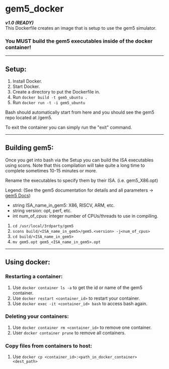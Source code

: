 # gem5_docker 
***v1.0 (READY)***  
This Dockerfile creates an image that is setup to use the gem5 simulator.

### You MUST build the gem5 executables inside of the docker container!
---

## Setup:
1. Install Docker.
1. Start Docker.
1. Create a directory to put the Dockerfile in.
1. Run ```docker build -t gem5_ubuntu .```
1. Run ```docker run -t -i gem5_ubuntu```

Bash should automatically start from here and you should see the gem5 repo located at /gem5.

To exit the container you can simply run the "exit" command. 

---

## Building gem5:
Once you get into bash via the Setup you can build the ISA executables using scons. Note that this compilation will take quite a long time to complete sometimes 10-15 minutes or more.

Rename the executables to specify them by their ISA. (i.e. gem5_X86.opt)

Legend: (See the gem5 documentation for details and all parameters -> [gem5 Docs](http://gem5.org/Documentation))  
- string ISA_name_in_gem5: X86, RISCV, ARM, etc.  
- string version: opt, perf, etc.  
- int num_of_cpus: integer number of CPUs/threads to use in compiling.  

1. ```cd /usr/local/3rdparty/gem5```
1. ```scons build/<ISA_name_in_gem5>/gem5.<version> -j<num_of_cpus>```
1. ```cd build/<ISA_name_in_gem5>```
1. ```mv gem5.opt gem5_<ISA_name_in_gem5>.opt```

---

## Using docker:

### Restarting a container:
1. Use ```docker container ls -a``` to get the id or name of the gem5 container.
1. Use ```docker restart <container_id>``` to restart your container.
1. Use ```docker exec -it <container_id> bash``` to access bash again.

### Deleting your containers:
1. Use ```docker container rm <container_id>``` to remove one container.
1. User ```docker container prune``` to remove all containers.

### Copy files from containers to host:
1. Use ```docker cp <container_id>:<path_in_docker_container> <dest_path>```
